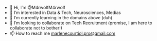 - 👋 Hi, I’m @M4rwolfM4rwolf
- 👀 I’m interested in Data & Tech, Neurosciences, Medias
- 🌱 I’m currently learning in the domains above (duh)
- 💞️ I’m looking to collaborate on Tech Recruitment (promise, I am here to collaborate not to bother!)
- 📫 How to reach me marlenecourtiol.pro@gmail.com

<!---
M4rwolfM4rwolf/M4rwolfM4rwolf is a ✨ special ✨ repository because its `README.md` (this file) appears on your GitHub profile.
You can click the Preview link to take a look at your changes.
--->
